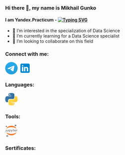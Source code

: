 
<!--
**GMi-s/GMi-s** is a ✨ _special_ ✨ repository because its `README.md` (this file) appears on your GitHub profile.
--->

### Hi there 👋, my name is Mikhail Gunko
#### I am Yandex.Practicum - <a href="https://git.io/typing-svg"><img src="https://readme-typing-svg.herokuapp.com?font=DynaPuff&size=15&height=11&pause=1000&color=3C3EF7&vCenter=true&width=435&lines=Data+Science+Student" alt="Typing SVG" /></a>


- 👀 I’m interested in the specialization of Data Science
- 🌱 I’m currently learning for a Data Science specialist
- 💞️ I’m looking to collaborate on this field



### Connect with me:
<p align="left">
<a href="https://t.me/MGunko" target="blank"><img align="center" src="https://raw.githubusercontent.com/GMi-s/GMi-s/373a7a5a92353ca50983bd616ba9ee73332294ff/icons/Telegram.svg" alt="GMi-s" height="40" width="40" /></a>
<a href="https://www.linkedin.com/in/mikhail-gunko/" target="blank"><img align="center" src="https://raw.githubusercontent.com/GMi-s/GMi-s/e82c9810db882d332a2c6efaca0239c51cddcb43/icons/linkedin-480.svg" alt="GMi-s" height="40" width="40" /></a>
 


### Languages:
 
<a href="https://www.python.org" target="_blank" rel="noreferrer"> <img src="https://raw.githubusercontent.com/GMi-s/GMi-s/373a7a5a92353ca50983bd616ba9ee73332294ff/icons/python.svg" alt="python" width="40" height="40"/> </a> 


### Tools:

<a href="https://jupyter.org/" target="_blank" rel="noreferrer"> <img src="https://raw.githubusercontent.com/GMi-s/GMi-s/373a7a5a92353ca50983bd616ba9ee73332294ff/icons/Jupyter.svg" alt="git" width="40" height="40"/> </a> 

### Sertificates:
</p>
